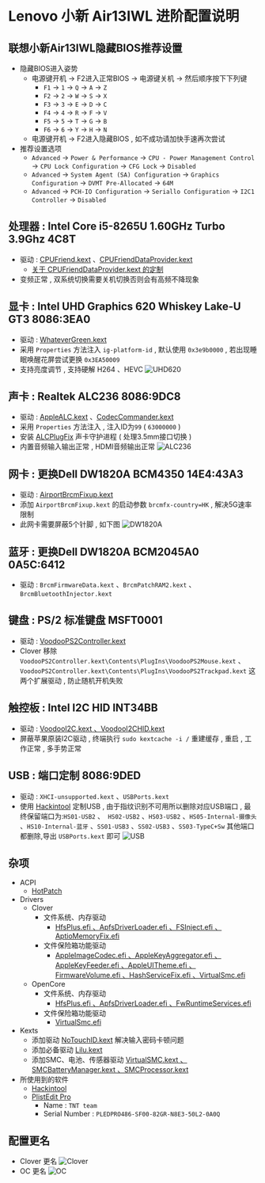 # Lenovo 小新 Air13IWL 进阶配置说明
## 联想小新Air13IWL隐藏BIOS推荐设置
- 隐藏BIOS进入姿势
  - 电源键开机 → F2进入正常BIOS → 电源键关机 → 然后顺序按下下列键
    - `F1` → `1` → `Q` → `A` → `Z`
    - `F2` → `2` → `W` → `S` → `X`
    - `F3` → `3` → `E` → `D` → `C`
    - `F4` → `4` → `R` → `F` → `V`
    - `F5` → `5` → `T` → `G` → `B`
    - `F6` → `6` → `Y` → `H` → `N`
  - 电源键开机 → F2进入隐藏BIOS , 如不成功请加快手速再次尝试
- 推荐设置选项
  - `Advanced` → `Power & Performance` → `CPU - Power Management Control` → `CPU Lock Configuration` → `CFG Lock` → `Disabled`
  - `Advanced` → `System Agent (SA) Configuration` → `Graphics Configuration` → `DVMT Pre-Allocated` → `64M`
  - `Advanced` → `PCH-IO Configuration` → `Seriallo Configuration` → `I2C1 Controller`  → `Disabled`
## 处理器 : Intel Core i5-8265U 1.60GHz Turbo 3.9Ghz 4C8T
- 驱动 : [CPUFriend.kext](https://github.com/acidanthera/CPUFriend/releases) 、[CPUFriendDataProvider.kext](https://github.com/daliansky/Lenovo-Air13-IWL-Hackintosh/tree/master/CPUFrequency)
  - [关于 CPUFriendDataProvider.kext 的定制](https://github.com/daliansky/Lenovo-Air13-IWL-Hackintosh/tree/master/CPUFrequency/ReadMe.md)
- 变频正常 , 双系统切换需要关机切换否则会有高频不降现象
## 显卡 : Intel UHD Graphics 620 Whiskey Lake-U GT3  8086:3EA0
- 驱动 : [WhateverGreen.kext](https://github.com/acidanthera/WhateverGreen/releases )
- 采用 `Properties` 方法注入 `ig-platform-id` , 默认使用 `0x3e9b0000` , 若出现睡眠唤醒花屏尝试更换 `0x3EA50009` 
- 支持亮度调节 , 支持硬解 H264 、HEVC
![UHD620](Pictures/UHD620.png)
## 声卡 : Realtek ALC236  8086:9DC8
- 驱动 : [AppleALC.kext](https://github.com/acidanthera/AppleALC/releases) 、[CodecCommander.kext](https://bitbucket.org/RehabMan/os-x-eapd-codec-commander/downloads)
- 采用 `Properties` 方法注入 , 注入ID为`99` ( `63000000` )
- 安装 [ALCPlugFix](https://github.com/daliansky/Lenovo-Air13-IWL-Hackintosh/tree/master/ALCPlugFix) 声卡守护进程 ( 处理3.5mm接口切换 )
- 内置音频输入输出正常 , HDMI音频输出正常
![ALC236](Pictures/ALC236.png)
## 网卡 : 更换Dell DW1820A BCM4350  14E4:43A3
- 驱动 : [AirportBrcmFixup.kext](https://github.com/acidanthera/AirportBrcmFixup/releases)
- 添加 `AirportBrcmFixup.kext` 的启动参数 `brcmfx-country=HK` , 解决5G速率限制
- 此网卡需要屏蔽5个针脚 , 如下图
![DW1820A](Pictures/DW1820A.jpg)
## 蓝牙 : 更换Dell DW1820A BCM2045A0  0A5C:6412
- 驱动 : `BrcmFirmwareData.kext` 、`BrcmPatchRAM2.kext` 、`BrcmBluetoothInjector.kext`
## 键盘 : PS/2 标准键盘  MSFT0001
- 驱动 : [VoodooPS2Controller.kext](https://github.com/acidanthera/VoodooPS2/releases)
- Clover 移除 `VoodooPS2Controller.kext\Contents\PlugIns\VoodooPS2Mouse.kext` 、`VoodooPS2Controller.kext\Contents\PlugIns\VoodooPS2Trackpad.kext` 这两个扩展驱动 , 防止随机开机失败
## 触控板 : Intel I2C HID  INT34BB
- 驱动 : [VoodooI2C.kext 、VoodooI2CHID.kext](https://github.com/alexandred/VoodooI2C/releases)
- 屏蔽苹果原装I2C驱动 , 终端执行 `sudo kextcache -i /` 重建缓存 , 重启 , 工作正常 , 多手势正常
## USB : 端口定制 8086:9DED
- 驱动 : `XHCI-unsupported.kext` 、`USBPorts.kext`
- 使用 [Hackintool](http://headsoft.com.au/download/mac/Hackintool.zip) 定制USB , 由于指纹识别不可用所以删除对应USB端口 , 最终保留端口为:`HS01-USB2` 、` HS02-USB2` 、`HS03-USB2` 、`HS05-Internal-摄像头` 、`HS10-Internal-蓝牙` 、`SS01-USB3` 、`SS02-USB3` 、`SS03-TypeC+Sw` 其他端口都删除,导出 `USBPorts.kext` 即可
![USB](Pictures/USB.png)
## 杂项
- ACPI
  - [HotPatch](https://github.com/daliansky/Lenovo-Air13-IWL-Hackintosh/tree/master/HotPatch)
- Drivers
  - Clover
    - 文件系统、内存驱动
      - [HfsPlus.efi 、ApfsDriverLoader.efi 、FSInject.efi 、AptioMemoryFix.efi](https://github.com/daliansky/Lenovo-Air13-IWL-Hackintosh/tree/master/EFI_Clover/CLOVER/drivers/UEFI)
    - 文件保险箱功能驱动 
      - [AppleImageCodec.efi 、AppleKeyAggregator.efi 、AppleKeyFeeder.efi 、AppleUITheme.efi 、FirmwareVolume.efi 、HashServiceFix.efi 、VirtualSmc.efi](https://github.com/daliansky/Lenovo-Air13-IWL-Hackintosh/tree/master/EFI_Clover/CLOVER/drivers/UEFI)    
  - OpenCore
    - 文件系统、内存驱动
      - [HfsPlus.efi 、ApfsDriverLoader.efi 、FwRuntimeServices.efi](https://github.com/daliansky/Lenovo-Air13-IWL-Hackintosh/tree/master/EFI_OC/OC/Drivers)
    - 文件保险箱功能驱动 
      - [VirtualSmc.efi](https://github.com/daliansky/Lenovo-Air13-IWL-Hackintosh/tree/master/EFI_OC/OC/Drivers)
- Kexts
  - 添加驱动 [NoTouchID.kext](https://github.com/al3xtjames/NoTouchID/releases) 解决输入密码卡顿问题
  - 添加必备驱动 [Lilu.kext](https://github.com/acidanthera/Lilu/releases) 
  - 添加SMC、电池、传感器驱动 [VirtualSMC.kext 、SMCBatteryManager.kext 、SMCProcessor.kext](https://github.com/acidanthera/VirtualSMC/releases)
- 所使用到的软件
  - [Hackintool](http://headsoft.com.au/download/mac/Hackintool.zip)
  - [PlistEdit Pro](https://www.fatcatsoftware.com/plisteditpro/PlistEditPro.zip)
    - Name : `TNT team`
    - Serial Number :  `PLEDPRO486-SF00-82GR-N8E3-50L2-0A0Q`
## 配置更名
- Clover 更名
![Clover](Pictures/Clover.png)
- OC 更名
![OC](Pictures/OC.png)